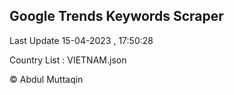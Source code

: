 

## Google Trends Keywords Scraper 
 
Last Update 15-04-2023 , 17:50:28

Country List :
VIETNAM.json



© Abdul Muttaqin 
